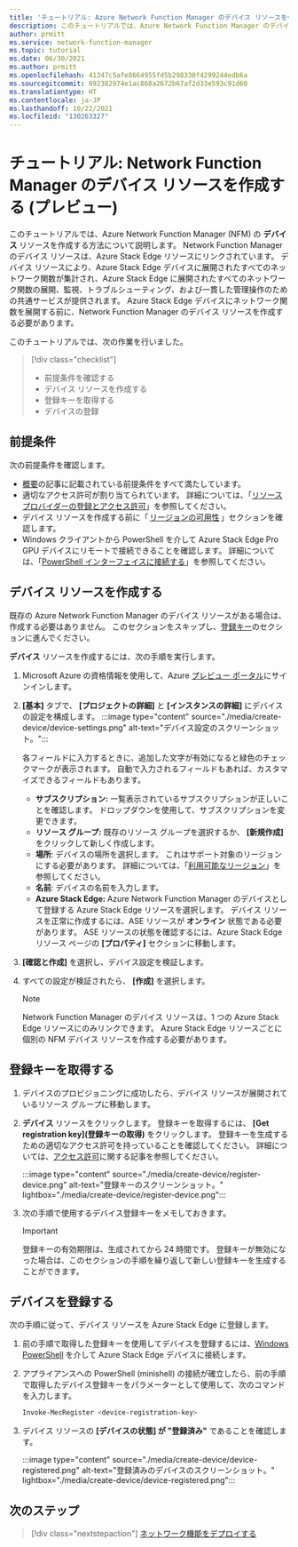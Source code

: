 ```yaml
---
title: 'チュートリアル: Azure Network Function Manager のデバイス リソースを作成する'
description: このチュートリアルでは、Azure Network Function Manager のデバイス リソースを作成する方法について説明します。
author: prmitt
ms.service: network-function-manager
ms.topic: tutorial
ms.date: 06/30/2021
ms.author: prmitt
ms.openlocfilehash: 41347c5afe8664955fd5b298330f4299244edb6a
ms.sourcegitcommit: 692382974e1ac868a2672b67af2d33e593c91d60
ms.translationtype: HT
ms.contentlocale: ja-JP
ms.lasthandoff: 10/22/2021
ms.locfileid: "130263327"
---
```

# <a name="tutorial-create-a-network-function-manager-device-resource-preview"></a>チュートリアル: Network Function Manager のデバイス リソースを作成する (プレビュー)

このチュートリアルでは、Azure Network Function Manager (NFM) の **デバイス** リソースを作成する方法について説明します。 Network Function Manager のデバイス リソースは、Azure Stack Edge リソースにリンクされています。 デバイス リソースにより、Azure Stack Edge デバイスに展開されたすべてのネットワーク関数が集計され、Azure Stack Edge に展開されたすべてのネットワーク関数の展開、監視、トラブルシューティング、および一貫した管理操作のための共通サービスが提供されます。 Azure Stack Edge デバイスにネットワーク関数を展開する前に、Network Function Manager のデバイス リソースを作成する必要があります。

このチュートリアルでは、次の作業を行いました。

> [!div class="checklist"]
> * 前提条件を確認する
> * デバイス リソースを作成する
> * 登録キーを取得する
> * デバイスの登録

## <a name="prerequisites"></a><a name="pre"></a>前提条件

次の前提条件を確認します。

* [概要](overview.md#prereq)の記事に記載されている前提条件をすべて満たしています。
* 適切なアクセス許可が割り当てられています。 詳細については、「[リソース プロバイダーの登録とアクセス許可](overview.md#permissions)」を参照してください。
* デバイス リソースを作成する前に「 [リージョンの可用性](overview.md#regions) 」セクションを確認します。
* Windows クライアントから PowerShell を介して Azure Stack Edge Pro GPU デバイスにリモートで接続できることを確認します。 詳細については、「[PowerShell インターフェイスに接続する](../databox-online/azure-stack-edge-gpu-connect-powershell-interface.md#connect-to-the-powershell-interface)」を参照してください。

## <a name="create-a-device-resource"></a><a name="create"></a>デバイス リソースを作成する

既存の Azure Network Function Manager のデバイス リソースがある場合は、作成する必要はありません。 このセクションをスキップし、[登録キー](#key)のセクションに進んでください。

**デバイス** リソースを作成するには、次の手順を実行します。

1. Microsoft Azure の資格情報を使用して、Azure [プレビュー ポータル](https://aka.ms/AzureNetworkFunctionManager)にサインインします。

1. **[基本]** タブで、 **[プロジェクトの詳細]** と **[インスタンスの詳細]** にデバイスの設定を構成します。
   :::image type="content" source="./media/create-device/device-settings.png" alt-text="デバイス設定のスクリーンショット。":::

   各フィールドに入力するときに、追加した文字が有効になると緑色のチェックマークが表示されます。 自動で入力されるフィールドもあれば、カスタマイズできるフィールドもあります。

   * **サブスクリプション:** 一覧表示されているサブスクリプションが正しいことを確認します。 ドロップダウンを使用して、サブスクリプションを変更できます。
   * **リソース グループ:** 既存のリソース グループを選択するか、 **[新規作成]** をクリックして新しく作成します。
   * **場所**: デバイスの場所を選択します。 これはサポート対象のリージョンにする必要があります。 詳細については、「[利用可能なリージョン](overview.md#regions)」を参照してください。
   * **名前**: デバイスの名前を入力します。
   * **Azure Stack Edge:** Azure Network Function Manager のデバイスとして登録する Azure Stack Edge リソースを選択します。 デバイス リソースを正常に作成するには、ASE リソースが **オンライン** 状態である必要があります。 ASE リソースの状態を確認するには、Azure Stack Edge リソース ページの **[プロパティ]** セクションに移動します。
1. **[確認と作成]** を選択し、デバイス設定を検証します。
1. すべての設定が検証されたら、 **[作成]** を選択します。
   
   >[!NOTE]
   >Network Function Manager のデバイス リソースは、1 つの Azure Stack Edge リソースにのみリンクできます。 Azure Stack Edge リソースごとに個別の NFM デバイス リソースを作成する必要があります。
   >

## <a name="get-the-registration-key"></a><a name="key"></a>登録キーを取得する

1. デバイスのプロビジョニングに成功したら、デバイス リソースが展開されているリソース グループに移動します。
1. **デバイス** リソースをクリックします。 登録キーを取得するには、 **[Get registration key]\(登録キーの取得\)** をクリックします。 登録キーを生成するための適切なアクセス許可を持っていることを確認してください。 詳細については、[アクセス許可](overview.md#permissions)に関する記事を参照してください。

   :::image type="content" source="./media/create-device/register-device.png" alt-text="登録キーのスクリーンショット。" lightbox="./media/create-device/register-device.png":::
1. 次の手順で使用するデバイス登録キーをメモしておきます。

   > [!IMPORTANT]
   > 登録キーの有効期限は、生成されてから 24 時間です。 登録キーが無効になった場合は、このセクションの手順を繰り返して新しい登録キーを生成することができます。
   >

## <a name="register-the-device"></a><a name="registration"></a>デバイスを登録する

次の手順に従って、デバイス リソースを Azure Stack Edge に登録します。

1. 前の手順で取得した登録キーを使用してデバイスを登録するには、[Windows PowerShell](../databox-online/azure-stack-edge-gpu-connect-powershell-interface.md#connect-to-the-powershell-interface) を介して Azure Stack Edge デバイスに接続します。

1. アプライアンスへの PowerShell (minishell) の接続が確立したら、前の手順で取得したデバイス登録キーをパラメーターとして使用して、次のコマンドを入力します。
   ```powershell
   Invoke-MecRegister <device-registration-key>
   ```

1. デバイス リソースの **[デバイスの状態] が "登録済み"** であることを確認します。

   :::image type="content" source="./media/create-device/device-registered.png" alt-text="登録済みのデバイスのスクリーンショット。" lightbox="./media/create-device/device-registered.png":::
 
## <a name="next-steps"></a>次のステップ

> [!div class="nextstepaction"]
> [ネットワーク機能をデプロイする](deploy-functions.md)
